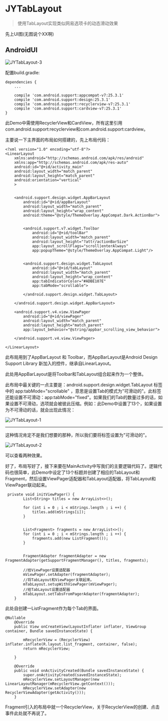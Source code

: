 # JYTabLayout

> 使用TabLayout实现类似网易选项卡的动态滑动效果

先上UI图(无图说个XX啊)

## AndroidUI

![JYTabLayout-3](http://a3.qpic.cn/psb?/V14YlNrL2eQEkW/kjnPjQO6.GPUTJo5wF0WYCHRACbFwE.gsXtQIR3EiWQ!/b/dBABAAAAAAAA&bo=VQJ.A1UCfgMCCCw!&rf=viewer_4)

配置build.gradle:

```
dependencies {
    ...

    compile 'com.android.support:appcompat-v7:25.3.1'
    compile 'com.android.support:design:25.3.1'
    compile 'com.android.support:recyclerview-v7:25.3.1'
    compile 'com.android.support:cardview-v7:25.3.1'
}
```

此Demo中需使用RecyclerView和CardView，所有这里引用com.android.support:recyclerview和com.android.support:cardview。

主要说一下主界面的布局如何搭建的，先上布局代码：

```
<?xml version="1.0" encoding="utf-8"?>
<LinearLayout
    xmlns:android="http://schemas.android.com/apk/res/android"
    xmlns:app="http://schemas.android.com/apk/res-auto"
    android:id="@+id/activity_main"
    android:layout_width="match_parent"
    android:layout_height="match_parent"
    android:orientation="vertical"
    >


    <android.support.design.widget.AppBarLayout
        android:id="@+id/appBarLayout"
        android:layout_width="match_parent"
        android:layout_height="wrap_content"
        android:theme="@style/ThemeOverlay.AppCompat.Dark.ActionBar">


        <android.support.v7.widget.Toolbar
            android:id="@+id/toolBar"
            android:layout_width="match_parent"
            android:layout_height="?attr/actionBarSize"
            app:layout_scrollFlags="scroll|enterAlways"
            app:popupTheme="@style/ThemeOverlay.AppCompat.Light"/>


        <android.support.design.widget.TabLayout
            android:id="@+id/tabLayout"
            android:layout_width="match_parent"
            android:layout_height="wrap_content"
            app:tabIndicatorColor="#ADBE107E"
            app:tabMode="scrollable">

        </android.support.design.widget.TabLayout>

    </android.support.design.widget.AppBarLayout>

    <android.support.v4.view.ViewPager
        android:id="@+id/viewPager"
        android:layout_width="match_parent"
        android:layout_height="match_parent"
        app:layout_behavior="@string/appbar_scrolling_view_behavior">

    </android.support.v4.view.ViewPager>

</LinearLayout>

```

此布局用到了AppBarLayout 和 Toolbar，而AppBarLayout是Android Design Support Library 新加入的控件，继承自LinearLayout。

此处用AppBarLayout是将Toolbar和TabLayout组合起来作为一个整体。

此布局中最关键的一点主要是：android.support.design.widget.TabLayout 标签中的 app:tabMode="scrollable" ，意思是设置Tab的模式为"可滑动的"。此标签还能设置不可滑动：app:tabMode="fixed"。如果我们的Tab的数量过多的话，如果设置不可滑动，选项就会被彼此压缩。例如：此Demo中设置了13个，如果设置为不可滑动的话，就会出现此情况：


![JYTabLayout-1](http://a3.qpic.cn/psb?/V14YlNrL2eQEkW/76UytzyBlAK1aj4uXgO5rrCP*On1xlKN*w2aikcEWAA!/b/dBMBAAAAAAAA&bo=WgKkA1oCpAMDACU!&rf=viewer_4)

***

这种情况肯定不是我们想要的那种，所以我们要将标签设置为"可滑动的"。

![JYTabLayout-2](http://a1.qpic.cn/psb?/V14YlNrL2eQEkW/jWbsUJjeQSq*XgZRi3WVPfjasH2.NsUx8TCX2w1N4mk!/b/dEIAAAAAAAAA&bo=WgKkA1oCpAMDACU!&rf=viewer_4)

可以查看两种效果。

好了，布局写好了，接下来要在MainActivity中写我们的主要逻辑代码了。逻辑代码也很简单，此Demo中设定了13个标题并创建了相应的TabLayout和Fragment，然后设置ViewPager适配器和TabLayout适配器，将TabLayout和ViewPager联动起来。


```
 private void initViewPager() {
        List<String> titles = new ArrayList<>();

        for (int i = 0 ; i < mStrings.length ; i ++) {
            titles.add(mStrings[i]);
        }


        List<Fragment> fragments = new ArrayList<>();
        for (int i = 0 ; i < mStrings.length ; i ++) {
            fragments.add(new ListFragment());
        }


        FragmentAdapter fragmentAdapter = new FragmentAdapter(getSupportFragmentManager(), titles, fragments);

        //给ViewPager设置适配器
        mViewPager.setAdapter(fragmentAdapter);
        //将TabLayout和ViewPager关联起来。
        mTabLayout.setupWithViewPager(mViewPager);
        //给TabLayout设置适配器
        mTabLayout.setTabsFromPagerAdapter(fragmentAdapter);
    }
```

此处自创建一ListFragment作为每个Tab的界面。


```
@Nullable
    @Override
    public View onCreateView(LayoutInflater inflater, ViewGroup container, Bundle savedInstanceState) {

        mRecyclerView = (RecyclerView) inflater.inflate(R.layout.list_fragment, container, false);
        return mRecyclerView;

    }

    @Override
    public void onActivityCreated(Bundle savedInstanceState) {
        super.onActivityCreated(savedInstanceState);
        mRecyclerView.setLayoutManager(new LinearLayoutManager(mRecyclerView.getContext()));
        mRecyclerView.setAdapter(new RecyclerViewAdapter(getActivity()));
    }
```

Fragment引入的布局中就一个RecyclerView，关于RecyclerView的创建、点击事件此处就不再说了。

